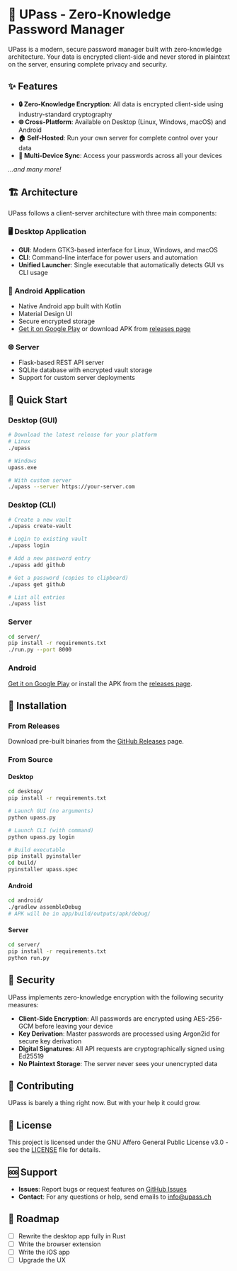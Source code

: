# 🔐 UPass - Zero-Knowledge Password Manager

UPass is a modern, secure password manager built with zero-knowledge architecture. Your data is encrypted client-side and never stored in plaintext on the server, ensuring complete privacy and security.

## ✨ Features

- **🔒 Zero-Knowledge Encryption**: All data is encrypted client-side using industry-standard cryptography
- **🌐 Cross-Platform**: Available on Desktop (Linux, Windows, macOS) and Android
- **🏠 Self-Hosted**: Run your own server for complete control over your data
- **📱 Multi-Device Sync**: Access your passwords across all your devices

*...and many more!*

## 🏗️ Architecture

UPass follows a client-server architecture with three main components:

### 🖥️ Desktop Application
- **GUI**: Modern GTK3-based interface for Linux, Windows, and macOS
- **CLI**: Command-line interface for power users and automation
- **Unified Launcher**: Single executable that automatically detects GUI vs CLI usage

### 📱 Android Application
- Native Android app built with Kotlin
- Material Design UI
- Secure encrypted storage
- [Get it on Google Play](https://play.google.com/store/apps/details?id=ch.upass) or download APK from [releases page](https://github.com/aeeravsar/UPass/releases)

### 🌐 Server
- Flask-based REST API server
- SQLite database with encrypted vault storage
- Support for custom server deployments

## 🚀 Quick Start

### Desktop (GUI)
```bash
# Download the latest release for your platform
# Linux
./upass

# Windows
upass.exe

# With custom server
./upass --server https://your-server.com
```

### Desktop (CLI)
```bash
# Create a new vault
./upass create-vault

# Login to existing vault
./upass login

# Add a new password entry
./upass add github

# Get a password (copies to clipboard)
./upass get github

# List all entries
./upass list
```

### Server
```bash
cd server/
pip install -r requirements.txt
./run.py --port 8000
```

### Android
[Get it on Google Play](https://play.google.com/store/apps/details?id=ch.upass) or install the APK from the [releases page](https://github.com/aeeravsar/UPass/releases).

## 🔧 Installation

### From Releases
Download pre-built binaries from the [GitHub Releases](https://github.com/aeeravsar/UPass/releases) page.

### From Source

#### Desktop
```bash
cd desktop/
pip install -r requirements.txt

# Launch GUI (no arguments)
python upass.py

# Launch CLI (with command)
python upass.py login

# Build executable
pip install pyinstaller
cd build/
pyinstaller upass.spec
```

#### Android
```bash
cd android/
./gradlew assembleDebug
# APK will be in app/build/outputs/apk/debug/
```

#### Server
```bash
cd server/
pip install -r requirements.txt
python run.py
```

## 🔐 Security

UPass implements zero-knowledge encryption with the following security measures:

- **Client-Side Encryption**: All passwords are encrypted using AES-256-GCM before leaving your device
- **Key Derivation**: Master passwords are processed using Argon2id for secure key derivation
- **Digital Signatures**: All API requests are cryptographically signed using Ed25519
- **No Plaintext Storage**: The server never sees your unencrypted data

## 🤝 Contributing

UPass is barely a thing right now. But with your help it could grow.

## 📄 License

This project is licensed under the GNU Affero General Public License v3.0 - see the [LICENSE](LICENSE) file for details.

## 🆘 Support

- **Issues**: Report bugs or request features on [GitHub Issues](https://github.com/aeeravsar/UPass/issues)
- **Contact**: For any questions or help, send emails to info@upass.ch

## 🎯 Roadmap

- [ ] Rewrite the desktop app fully in Rust
- [ ] Write the browser extension
- [ ] Write the iOS app
- [ ] Upgrade the UX
